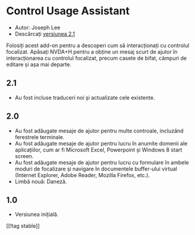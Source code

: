 # Control Usage Assistant #

* Autor: Joseph Lee
* Descărcați [versiunea 2.1][1]

Folosiți acest add-on pentru a descoperi cum să interacționați cu controlul
focalizat.  Apăsați NVDA+H pentru a obține un mesaj scurt de ajutor în
interacționarea cu controlul focalizat, precum casete de bifat, câmpuri de
editare și așa mai departe.

## 2.1 ##

* Au fost incluse traduceri noi și actualizate cele existente.


## 2.0 ##

* Au fost adăugate mesaje de ajutor pentru multe controale, incluzând
  ferestrele terminale.
* Au fost adăugate mesaje de ajutor pentru lucru în anumite domenii ale
  aplicațiilor, cum ar fi Microsoft Excel, Powerpoint și Windows 8 start
  screen.
* Au fost adăugate mesaje de ajutor pentru lucru cu formulare în ambele
  moduri de focalizare și navigare în documentele buffer-ului virtual
  (Internet Explorer, Adobe Reader, Mozilla Firefox, etc.).
* Limbă nouă: Daneză.


## 1.0 ##

* Versiunea inițială.

[[!tag stable]]

[1]: http://addons.nvda-project.org/files/get.php?file=cua
